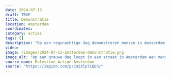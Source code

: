 ```yaml
---
date: 2024-07-13
draft: TRUE
title: Demonstratie
location: Amsterdam
coordinates: 
category: acties
tags: []
description: "Op een regenachtige dag demonstreren mensen in Amsterdam voor Palestina."
video: 
image: /images/2024-07-13-amsterdam-demonstratie.png
image_alt: "Op een grauwe dag loopt in een straat in Amsterdam een menigte mensen met Palestijnse vlaggen. Velen dragen keffiyeh. Aan de onderzijde van het beeld is het uiteinde van een tenminste zes meter brede Palestijnse vlag te zien, die door meerdere mensen samen gedragen wordt."
source_name: Palestine Action Amsterdam
source: "https://imginn.com/p/C9ZXlp7CQBh/"
---
```

